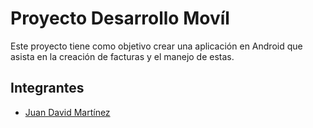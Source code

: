 # Proyecto Desarrollo Movíl

Este proyecto tiene como objetivo crear una aplicación en Android que asista en
la creación de facturas y el manejo de estas.

## Integrantes

- [Juan David Martínez](https://github.com/JUANITOTELO)

